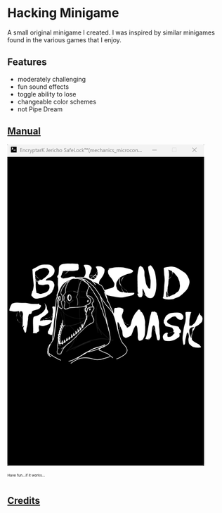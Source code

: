 Hacking Minigame
=====
A small original minigame I created. I was inspired by similar minigames found in the various games that I enjoy.

## Features
* moderately challenging
* fun sound effects
* toggle ability to lose
* changeable color schemes
* not Pipe Dream

## [Manual](HackingMinigameManual.pdf) 

![](site/HMG_gif.gif)

<sub><sup><sup>Have fun...if it works...</sup></sup></sub>

## [Credits](credits.txt) 
